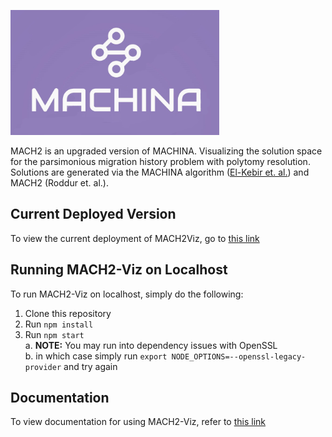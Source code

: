 <img src="public/logo.png" height="200"></img>

MACH2 is an upgraded version of MACHINA. Visualizing the solution space for the parsimonious migration history problem with polytomy resolution. Solutions are generated via the MACHINA algorithm ([El-Kebir et. al.](https://www.nature.com/articles/s41588-018-0106-z)) and MACH2 (Roddur et. al.).

## Current Deployed Version

To view the current deployment of MACH2Viz, go to [this link](https://elkebir-group.github.io/mach2-viz/#/)

## Running MACH2-Viz on Localhost

To run MACH2-Viz on localhost, simply do the following:  

1. Clone this repository
2. Run `npm install`
3. Run `npm start`  
  a. **NOTE:** You may run into dependency issues with OpenSSL  
  b. in which case simply run `export NODE_OPTIONS=--openssl-legacy-provider` and try again

## Documentation

To view documentation for using MACH2-Viz, refer to [this link](docs/documentation.md)
